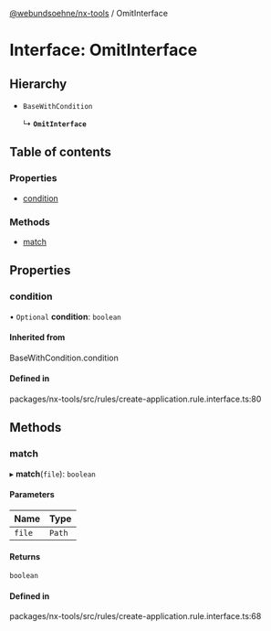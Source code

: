 [@webundsoehne/nx-tools](../README.md) / OmitInterface

# Interface: OmitInterface

## Hierarchy

- `BaseWithCondition`

  ↳ **`OmitInterface`**

## Table of contents

### Properties

- [condition](OmitInterface.md#condition)

### Methods

- [match](OmitInterface.md#match)

## Properties

### condition

• `Optional` **condition**: `boolean`

#### Inherited from

BaseWithCondition.condition

#### Defined in

packages/nx-tools/src/rules/create-application.rule.interface.ts:80

## Methods

### match

▸ **match**(`file`): `boolean`

#### Parameters

| Name   | Type   |
| :----- | :----- |
| `file` | `Path` |

#### Returns

`boolean`

#### Defined in

packages/nx-tools/src/rules/create-application.rule.interface.ts:68
